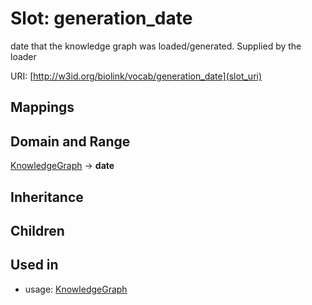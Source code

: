# Slot: generation_date


date that the knowledge graph was loaded/generated.  Supplied by the loader

URI: [http://w3id.org/biolink/vocab/generation_date](slot_uri)
## Mappings

## Domain and Range

[KnowledgeGraph](KnowledgeGraph.md) -> **date**
## Inheritance

## Children

## Used in

 *  usage: [KnowledgeGraph](KnowledgeGraph.md)

